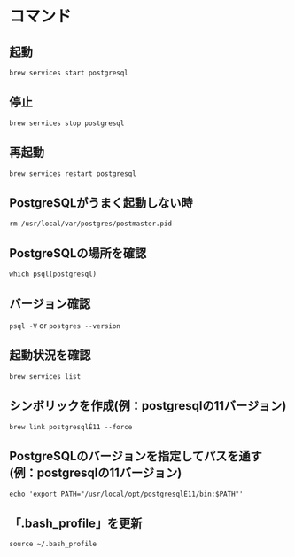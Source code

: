 # コマンド
## 起動
`brew services start postgresql`
## 停止
`brew services stop postgresql`
## 再起動
`brew services restart postgresql`
## PostgreSQLがうまく起動しない時
`rm /usr/local/var/postgres/postmaster.pid`
## PostgreSQLの場所を確認
`which psql(postgresql)`
## バージョン確認
`psql -V` or `postgres --version`
## 起動状況を確認
`brew services list`
## シンボリックを作成(例：postgresqlの11バージョン)
`brew link postgresqlÉ11 --force`
## PostgreSQLのバージョンを指定してパスを通す(例：postgresqlの11バージョン)
`echo 'export PATH="/usr/local/opt/postgresqlÉ11/bin:$PATH"'`
## 「.bash_profile」を更新
`source ~/.bash_profile`

